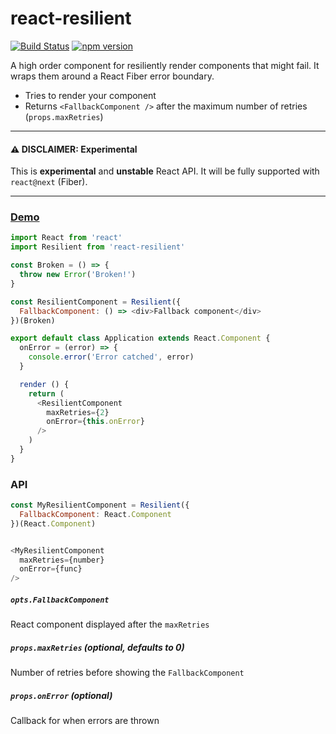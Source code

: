 # react-resilient

[![Build Status](https://travis-ci.org/albertfdp/react-resilient.svg?branch=master)](https://travis-ci.org/albertfdp/react-resilient)
[![npm version](https://badge.fury.io/js/react-resilient.svg)](https://badge.fury.io/js/react-resilient)

A high order component for resiliently render components that might fail. It wraps them around a React Fiber error boundary.

* Tries to render your component
* Returns `<FallbackComponent />` after the maximum number of retries (`props.maxRetries`)

---

#### ⚠️ DISCLAIMER: Experimental
This is **experimental** and **unstable** React API. It will be fully supported with `react@next` (Fiber).

---

### [Demo](https://albertfdp.github.io/react-resilient)

```js
import React from 'react'
import Resilient from 'react-resilient'

const Broken = () => {
  throw new Error('Broken!')
}

const ResilientComponent = Resilient({
  FallbackComponent: () => <div>Fallback component</div>
})(Broken)

export default class Application extends React.Component {
  onError = (error) => {
    console.error('Error catched', error)
  }

  render () {
    return (
      <ResilientComponent
        maxRetries={2}
        onError={this.onError}
      />
    )
  }
}
```

### API

```js
const MyResilientComponent = Resilient({
  FallbackComponent: React.Component
})(React.Component)


<MyResilientComponent
  maxRetries={number}
  onError={func}
/>
```

##### `opts.FallbackComponent`

React component displayed after the `maxRetries`

##### `props.maxRetries` (optional, defaults to 0)

Number of retries before showing the `FallbackComponent`

##### `props.onError` (optional)

Callback for when errors are thrown
